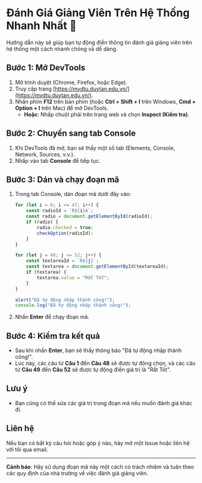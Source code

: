 # Đánh Giá Giảng Viên Trên Hệ Thống Nhanh Nhất 🚀

Hướng dẫn này sẽ giúp bạn tự động điền thông tin đánh giá giảng viên trên hệ thống một cách nhanh chóng và dễ dàng.

## Bước 1: Mở DevTools

1. Mở trình duyệt (Chrome, Firefox, hoặc Edge).
2. Truy cập trang [https://mydtu.duytan.edu.vn/](https://mydtu.duytan.edu.vn/).
3. Nhấn phím **F12** trên bàn phím (hoặc **Ctrl + Shift + I** trên Windows, **Cmd + Option + I** trên Mac) để mở DevTools.
   - **Hoặc**: Nhấp chuột phải trên trang web và chọn **Inspect (Kiểm tra)**.

## Bước 2: Chuyển sang tab Console

1. Khi DevTools đã mở, bạn sẽ thấy một số tab (Elements, Console, Network, Sources, v.v.).
2. Nhấp vào tab **Console** để tiếp tục.

## Bước 3: Dán và chạy đoạn mã

1. Trong tab Console, dán đoạn mã dưới đây vào:

    ```javascript
    for (let i = 0; i <= 47; i++) {
        const radioId = `R${i}A`;
        const radio = document.getElementById(radioId);
        if (radio) {
            radio.checked = true;
            checkOption(radioId);
        }
    }

    for (let j = 48; j <= 52; j++) {
        const textareaId = `R${j}`;
        const textarea = document.getElementById(textareaId);
        if (textarea) {
            textarea.value = "Rất Tốt";
        }
    }

    alert("Đã tự động nhập thành công!");
    console.log("Đã tự động nhập thành công!");
    ```

2. Nhấn **Enter** để chạy đoạn mã.

## Bước 4: Kiểm tra kết quả

- Sau khi nhấn **Enter**, bạn sẽ thấy thông báo "Đã tự động nhập thành công!".
- Lúc này, các câu từ **Câu 1** đến **Câu 48** sẽ được tự động chọn, và các câu từ **Câu 49** đến **Câu 52** sẽ được tự động điền giá trị là "Rất Tốt".

## Lưu ý

- Bạn cũng có thể sửa các giá trị trong đoạn mã nếu muốn đánh giá khác đi.

## Liên hệ

Nếu bạn có bất kỳ câu hỏi hoặc góp ý nào, hãy mở một Issue hoặc liên hệ với tôi qua email.

---

**Cảnh báo**: Hãy sử dụng đoạn mã này một cách có trách nhiệm và tuân theo các quy định của nhà trường về việc đánh giá giảng viên.
